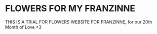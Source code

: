 # FLOWERS FOR MY FRANZINNE

THIS IS A TRIAL FOR FLOWERS WEBSITE FOR FRANZINNE, for our 20th Month of Love <3

